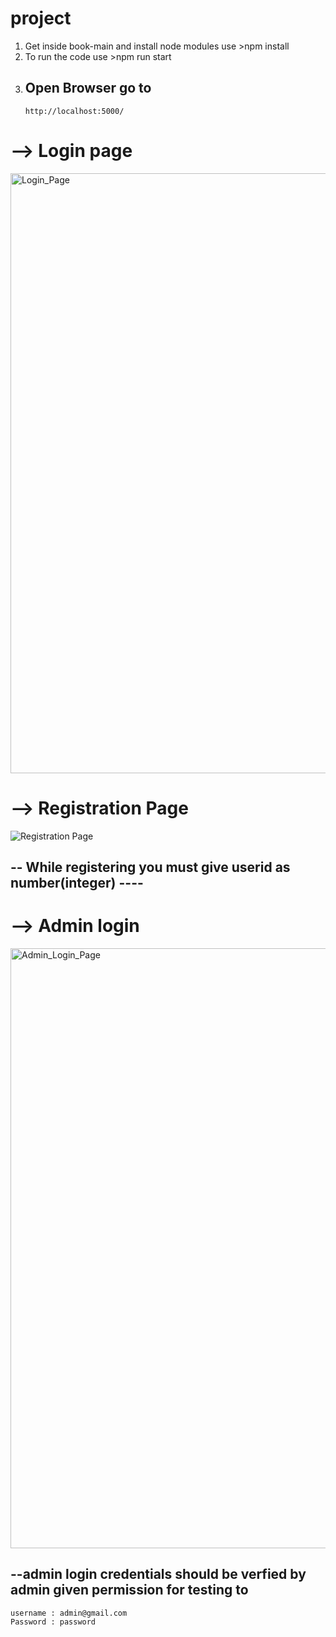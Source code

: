 # project

1.  Get inside book-main and install node modules
    use >npm install
2.  To run the code
    use >npm run start
3.  ## Open Browser go to
        http://localhost:5000/

# --> Login page

<img width="960" alt="Login_Page" src="https://github.com/Sudarshan944/Book-Store/assets/88623298/9b685873-abba-4d96-b484-716b472aab0b">

# --> Registration Page

![Registration Page](https://github.com/Sudarshan944/Book-Store/assets/88623298/adb050ea-6c9f-426e-88bd-3072940d820b)

## -- While registering you must give userid as number(integer) ----

# --> Admin login

<img width="960" alt="Admin_Login_Page" src="https://github.com/Sudarshan944/Book-Store/assets/88623298/63f7bf34-7560-4aa0-8ae5-cf8ed462057e">

## --admin login credentials should be verfied by admin given permission for testing to
    username : admin@gmail.com
    Password : password
